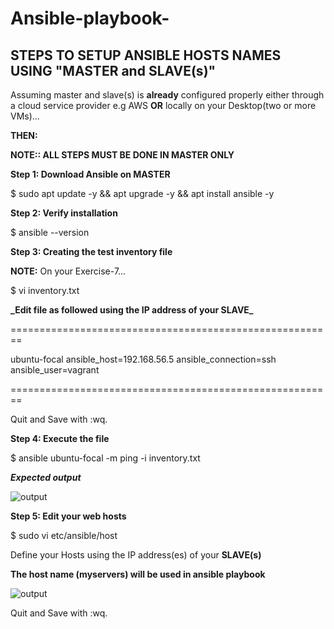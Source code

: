 # Ansible-playbook-

## STEPS TO SETUP ANSIBLE HOSTS NAMES USING "MASTER and SLAVE(s)"

Assuming master and slave(s) is **already** configured properly either through a cloud service provider e.g AWS **OR** locally on your Desktop(two or more VMs)...

**THEN:**

**NOTE:: ALL STEPS MUST BE DONE IN MASTER ONLY**

**Step 1: Download Ansible on MASTER**

$ sudo apt update -y && apt upgrade -y && apt install ansible -y

**Step 2: Verify installation**

$ ansible --version

**Step 3: Creating the test inventory file**

**NOTE:** On your Exercise-7...

$ vi inventory.txt

**\_Edit file as followed using the IP address of your **SLAVE**\_**

========================================================

ubuntu-focal ansible_host=192.168.56.5 ansible_connection=ssh ansible_user=vagrant

========================================================

Quit and Save with :wq.

**Step 4: Execute the file**

$ ansible ubuntu-focal -m ping -i inventory.txt

**_Expected output_**

![output](./image/out.png)

**Step 5: Edit your web hosts**

$ sudo vi etc/ansible/host

Define your Hosts using the IP address(es) of your **SLAVE(s)**

**The host name **(myservers)** will be used in ansible playbook**

![output](./image/hosts.png)

Quit and Save with :wq.
